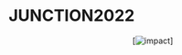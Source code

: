# JUNCTION2022

<div align=center>

[![impact](https://img.shields.io/badge/impact-impact-blue)]

</div>
